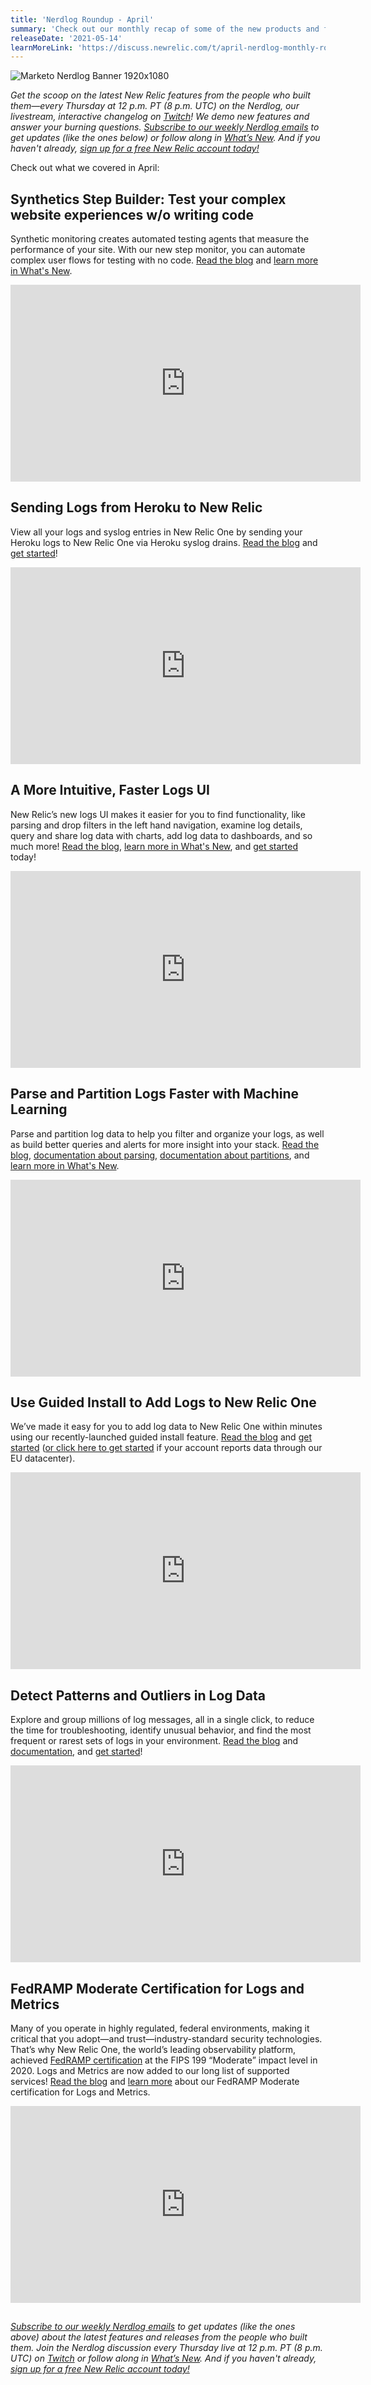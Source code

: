 ```yaml
---
title: 'Nerdlog Roundup - April'
summary: 'Check out our monthly recap of some of the new products and features we released in April'
releaseDate: '2021-05-14'
learnMoreLink: 'https://discuss.newrelic.com/t/april-nerdlog-monthly-roundup/148346'
---
```


![Marketo Nerdlog Banner 1920x1080](/images/Marketo-Nerdlog-Banner-1920x1080.webp 'Nerdlog Banner')

_Get the scoop on the latest New Relic features from the people who built them—every Thursday at 12 p.m. PT (8 p.m. UTC) on the Nerdlog, our livestream, interactive changelog on [Twitch](http://twitch.tv/new_relic)! We demo new features and answer your burning questions. [Subscribe to our weekly Nerdlog emails](https://developer.newrelic.com/nerdlog) to get updates (like the ones below) or follow along in [What’s New](https://one.nr/0dOQMzrxPwG). And if you haven't already, [sign up for a free New Relic account today!](https://bit.ly/trynew_relic)_

Check out what we covered in April:

## Synthetics Step Builder: Test your complex website experiences w/o writing code

Synthetic monitoring creates automated testing agents that measure the performance of your site. With our new step monitor, you can automate complex user flows for testing with no code. [Read the blog](https://blog.newrelic.com/product-news/nerdlog-synthetics-steps/) and [learn more in What's New](https://one.nr/01OwvgMa7Rv).

<iframe width="560" height="315" src="https://www.youtube.com/embed/Gv8YflBQGTg" title="YouTube video player" frameborder="0" allow="accelerometer; autoplay; clipboard-write; encrypted-media; gyroscope; picture-in-picture" allowfullscreen></iframe>

## Sending Logs from Heroku to New Relic

View all your logs and syslog entries in New Relic One by sending your Heroku logs to New Relic One via Heroku syslog drains. [Read the blog](https://newrelic.com/blog/nerdlog/logs-ui-and-heroku) and [get started](https://one.nr/0znQx8J57QV)!

<iframe width="560" height="315" src="https://www.youtube.com/embed/sdmW2VIpXBM" title="YouTube video player" frameborder="0" allow="accelerometer; autoplay; clipboard-write; encrypted-media; gyroscope; picture-in-picture" allowfullscreen></iframe>

## A More Intuitive, Faster Logs UI

New Relic’s new logs UI makes it easier for you to find functionality, like parsing and drop filters in the left hand navigation, examine log details, query and share log data with charts, add log data to dashboards, and so much more! [Read the blog](https://newrelic.com/blog/nerdlog/logs-ui-and-heroku), [learn more in What's New](https://one.nr/0YBR68GmGQO), and [get started](https://one.nr/0DvwBA8DPQp) today!

<iframe width="560" height="315" src="https://www.youtube.com/embed/pTakNUihv6w" title="YouTube video player" frameborder="0" allow="accelerometer; autoplay; clipboard-write; encrypted-media; gyroscope; picture-in-picture" allowfullscreen></iframe>

## Parse and Partition Logs Faster with Machine Learning

Parse and partition log data to help you filter and organize your logs, as well as build better queries and alerts for more insight into your stack. [Read the blog](https://newrelic.com/blog/nerdlog/logs-patterns-parsing#toc-parse-logs-faster-with-machine-learning), [documentation about parsing](https://docs.newrelic.com/docs/logs/log-management/ui-data/parsing/), [documentation about partitions](https://docs.newrelic.com/docs/logs/log-management/ui-data/data-partitions/), and [learn more in What's New](https://one.nr/0dBj3bxnbRX).

<iframe width="560" height="315" src="https://www.youtube.com/embed/uH8zRmCxPqo" title="YouTube video player" frameborder="0" allow="accelerometer; autoplay; clipboard-write; encrypted-media; gyroscope; picture-in-picture" allowfullscreen></iframe>

## Use Guided Install to Add Logs to New Relic One

We’ve made it easy for you to add log data to New Relic One within minutes using our recently-launched guided install feature. [Read the blog](https://newrelic.com/blog/nerdlog/logs-patterns-parsing#toc-use-guided-install-to-add-logs-to-new-relic-one) and [get started](https://one.newrelic.com/launcher/nr1-core.home?pane=eyJuZXJkbGV0SWQiOiJucjEtY29yZS5ob21lLXNjcmVlbiJ9&cards%5B0%5D=eyJuZXJkbGV0SWQiOiJucjEtaW5zdGFsbC1uZXdyZWxpYy5ucjEtaW5zdGFsbC1uZXdyZWxpYyIsImFjdGlvbkluZGV4IjoxfQ==) ([or click here to get started](https://one.eu.newrelic.com/launcher/nr1-core.home?pane=eyJuZXJkbGV0SWQiOiJucjEtY29yZS5ob21lLXNjcmVlbiJ9&cards%5B0%5D=eyJuZXJkbGV0SWQiOiJucjEtaW5zdGFsbC1uZXdyZWxpYy5ucjEtaW5zdGFsbC1uZXdyZWxpYyIsImFjdGlvbkluZGV4IjoxfQ==) if your account reports data through our EU datacenter).

<iframe width="560" height="315" src="https://www.youtube.com/embed/_II9Y-jOE7k" title="YouTube video player" frameborder="0" allow="accelerometer; autoplay; clipboard-write; encrypted-media; gyroscope; picture-in-picture" allowfullscreen></iframe>

## Detect Patterns and Outliers in Log Data

Explore and group millions of log messages, all in a single click, to reduce the time for troubleshooting, identify unusual behavior, and find the most frequent or rarest sets of logs in your environment. [Read the blog](https://newrelic.com/blog/nerdlog/logs-patterns-parsing#toc-detect-patterns-and-outliers-in-log-data) and [documentation](https://docs.newrelic.com/docs/logs/log-management/ui-data/find-unusual-logs-log-patterns/), and [get started](https://one.nr/0VKQXpvgzQa)!

<iframe width="560" height="315" src="https://www.youtube.com/embed/JtgSrB5J0_w" title="YouTube video player" frameborder="0" allow="accelerometer; autoplay; clipboard-write; encrypted-media; gyroscope; picture-in-picture" allowfullscreen></iframe>

## FedRAMP Moderate Certification for Logs and Metrics

Many of you operate in highly regulated, federal environments, making it critical that you adopt—and trust—industry-standard security technologies. That’s why New Relic One, the world’s leading observability platform, achieved [FedRAMP certification](https://newrelic.com/blog/nerd-life/fedramp-authority-to-operate) at the FIPS 199 “Moderate” impact level in 2020. Logs and Metrics are now added to our long list of supported services! [Read the blog](https://newrelic.com/blog/nerdlog/fedramp-logs-metrics) and [learn more](https://one.nr/0NgR70Kr0jo) about our FedRAMP Moderate certification for Logs and Metrics.

<iframe width="560" height="315" src="https://www.youtube.com/embed/7rS6_Pl2HJM" title="YouTube video player" frameborder="0" allow="accelerometer; autoplay; clipboard-write; encrypted-media; gyroscope; picture-in-picture" allowfullscreen></iframe>

##

_[Subscribe to our weekly Nerdlog emails](https://developer.newrelic.com/nerdlog) to get updates (like the ones above) about the latest features and releases from the people who built them. Join the Nerdlog discussion every Thursday live at 12 p.m. PT (8 p.m. UTC) on [Twitch](http://twitch.tv/new_relic) or follow along in [What’s New](https://one.nr/0dOQMzrxPwG). And if you haven't already, [sign up for a free New Relic account today!](https://bit.ly/trynew_relic)_
